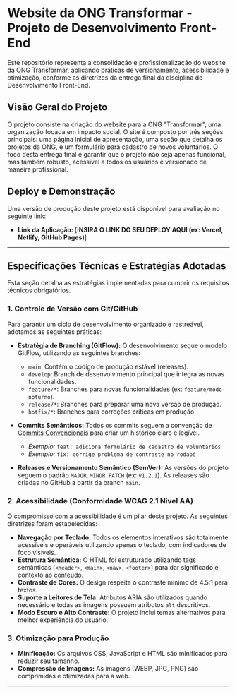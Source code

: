 # Website da ONG Transformar - Projeto de Desenvolvimento Front-End

Este repositório representa a consolidação e profissionalização do website da ONG Transformar, aplicando práticas de versionamento, acessibilidade e otimização, conforme as diretrizes da entrega final da disciplina de Desenvolvimento Front-End.

## Visão Geral do Projeto

O projeto consiste na criação do website para a ONG "Transformar", uma organização focada em impacto social. O site é composto por três seções principais: uma página inicial de apresentação, uma seção que detalha os projetos da ONG, e um formulário para cadastro de novos voluntários. O foco desta entrega final é garantir que o projeto não seja apenas funcional, mas também robusto, acessível a todos os usuários e versionado de maneira profissional.

## Deploy e Demonstração

Uma versão de produção deste projeto está disponível para avaliação no seguinte link:

- **Link da Aplicação:** [**INSIRA O LINK DO SEU DEPLOY AQUI (ex: Vercel, Netlify, GitHub Pages)**]

---

## Especificações Técnicas e Estratégias Adotadas

Esta seção detalha as estratégias implementadas para cumprir os requisitos técnicos obrigatórios.

### 1. Controle de Versão com Git/GitHub

Para garantir um ciclo de desenvolvimento organizado e rastreável, adotamos as seguintes práticas:

-   **Estratégia de Branching (GitFlow):** O desenvolvimento segue o modelo GitFlow, utilizando as seguintes branches:
    -   `main`: Contém o código de produção estável (releases).
    -   `develop`: Branch de desenvolvimento principal que integra as novas funcionalidades.
    -   `feature/*`: Branches para novas funcionalidades (ex: `feature/modo-noturno`).
    -   `release/*`: Branches para preparar uma nova versão de produção.
    -   `hotfix/*`: Branches para correções críticas em produção.

-   **Commits Semânticos:** Todos os commits seguem a convenção de [Commits Convencionais](https://www.conventionalcommits.org/en/v1.0.0/) para criar um histórico claro e legível.
    -   *Exemplo:* `feat: adiciona formulário de cadastro de voluntários`
    -   *Exemplo:* `fix: corrige problema de contraste no rodapé`

-   **Releases e Versionamento Semântico (SemVer):** As versões do projeto seguem o padrão `MAJOR.MINOR.PATCH` (ex: `v1.2.1`). As releases são criadas no GitHub a partir da branch `main`.

### 2. Acessibilidade (Conformidade WCAG 2.1 Nível AA)

O compromisso com a acessibilidade é um pilar deste projeto. As seguintes diretrizes foram estabelecidas:

-   **Navegação por Teclado:** Todos os elementos interativos são totalmente acessíveis e operáveis utilizando apenas o teclado, com indicadores de foco visíveis.
-   **Estrutura Semântica:** O HTML foi estruturado utilizando tags semânticas (`<header>`, `<main>`, `<nav>`, `<footer>`) para dar significado e contexto ao conteúdo.
-   **Contraste de Cores:** O design respeita o contraste mínimo de 4.5:1 para textos.
-   **Suporte a Leitores de Tela:** Atributos ARIA são utilizados quando necessário e todas as imagens possuem atributos `alt` descritivos.
-   **Modo Escuro e Alto Contraste:** O projeto inclui temas alternativos para melhor experiência do usuário.

### 3. Otimização para Produção

-   **Minificação:** Os arquivos CSS, JavaScript e HTML são minificados para reduzir seu tamanho.
-   **Compressão de Imagens:** As imagens (WEBP, JPG, PNG) são comprimidas e otimizadas para a web.

---
